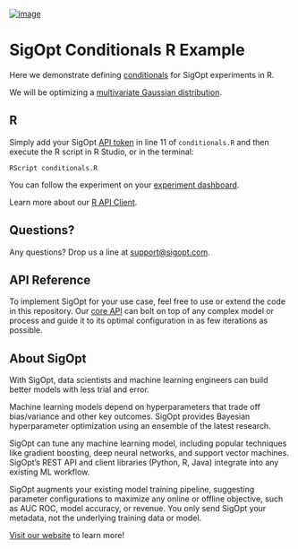 [![image](https://sigopt.com/static/img/SigOpt_logo_horiz.png?raw=true)](https://sigopt.com)

# SigOpt Conditionals R Example

Here we demonstrate defining [conditionals](https://sigopt.com/docs/overview/conditionals) for SigOpt experiments in R.

We will be optimizing a [multivariate Gaussian distribution](https://en.wikipedia.org/wiki/Multivariate_normal_distribution).

## R
Simply add your SigOpt [API token](https://sigopt.com/docs/overview/authentication) in line 11 of `conditionals.R` and then execute the R script in R Studio, or in the terminal:

```
RScript conditionals.R
```

You can follow the experiment on your [experiment dashboard](https://sigopt.com/experiments).

Learn more about our [R API Client](https://sigopt.com/docs/overview/r).

## Questions?
Any questions? Drop us a line at [support@sigopt.com](mailto:support@sigopt.com).

## API Reference
To implement SigOpt for your use case, feel free to use or extend the code in this repository. Our [core API](https://sigopt.com/docs) can bolt on top of any complex model or process and guide it to its optimal configuration in as few iterations as possible.

## About SigOpt

With SigOpt, data scientists and machine learning engineers can build better models with less trial and error.

Machine learning models depend on hyperparameters that trade off bias/variance and other key outcomes. SigOpt provides Bayesian hyperparameter optimization using an ensemble of the latest research.

SigOpt can tune any machine learning model, including popular techniques like gradient boosting, deep neural networks, and support vector machines. SigOpt’s REST API and client libraries (Python, R, Java) integrate into any existing ML workflow.

SigOpt augments your existing model training pipeline, suggesting parameter configurations to maximize any online or offline objective, such as AUC ROC, model accuracy, or revenue. You only send SigOpt your metadata, not the underlying training data or model.

[Visit our website](https://sigopt.com) to learn more!
